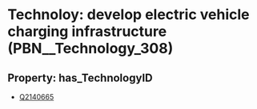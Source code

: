 # Technoloy: __develop electric vehicle charging infrastructure__ (PBN__Technology_308)

## Property: has_TechnologyID

* [Q2140665](Q2140665)

